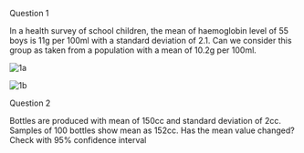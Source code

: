 Question 1

In a health survey of school children, the mean of haemoglobin level of 55 boys is 11g per 100ml with a standard deviation of 2.1. Can we consider this group as taken from a population with a mean of 10.2g per 100ml.

![1a](https://user-images.githubusercontent.com/53899365/98791397-0457f900-242b-11eb-8d3b-70f7e78a5707.png)

![1b](https://user-images.githubusercontent.com/53899365/98791410-0752e980-242b-11eb-81b3-63e9bee5cb81.png)

Question 2

Bottles are produced with mean of 150cc and standard deviation of 2cc. Samples of 100 bottles show mean as 152cc. Has the mean value changed? Check with 95% confidence interval

